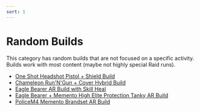 ```yaml
---
sort: 1
---
```

# Random Builds

This category has random builds that are not focused on a specific activity.
Builds work with most content (maybe not highly special Raid runs).
- [One Shot Headshot Pistol + Shield Build](One-Shot-Headshot-Pistol-Shield-Build.md)
- [Chameleon Run'N'Gun + Cover Hybrid Build](Chameleon-AR-RunNGun-Cover-Hybrid-Build.md)
- [Eagle Bearer AR Build with Skill Heal](Eagle-Bearer-AR-Build-with-Skill-Heal.md)
- [Eagle Bearer + Memento High Elite Protection Tanky AR Build](Eagle-Bearer-Memento-High-Elite-Protection-Tanky-AR.md)
- [PoliceM4 Memento Brandset AR Build](Police-M4-Memento-Brandset.md)